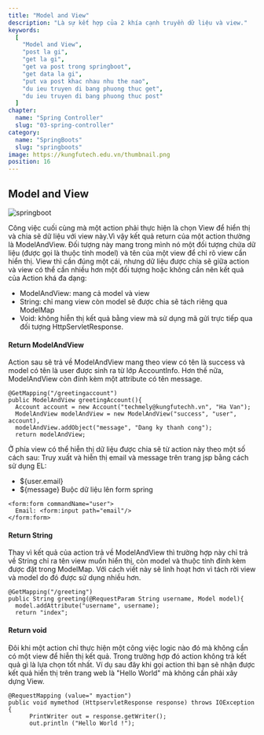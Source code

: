 ```yaml
---
title: "Model and View"
description: "Là sự kết hợp của 2 khía cạnh truyền dữ liệu và view."
keywords:
  [
    "Model and View",
    "post la gi",
    "get la gi",
    "get va post trong springboot",
    "get data la gi",
    "put va post khac nhau nhu the nao",
    "du ieu truyen di bang phuong thuc get",
    "du ieu truyen di bang phuong thuc post"
  ]
chapter:
  name: "Spring Controller"
  slug: "03-spring-controller"
category:
  name: "SpringBoots"
  slug: "springboots"
image: https://kungfutech.edu.vn/thumbnail.png
position: 16
---
```

## Model and View
![springboot](https://1.bp.blogspot.com/-OCMnQs3ddyU/XgGHSerSuXI/AAAAAAAAATQ/TjN5MUE3MRoIyhrQ0qQ_unaqbchik_QHACEwYBhgL/s1600/Screen%2BShot%2B2019-12-24%2Bat%2B10.33.44%2BAM.png)

Công việc cuối cùng mà một action phải thực hiện là chọn View để hiển thị và chia sẽ dữ liệu với view này.Vì vậy kết quả return của một action thường là ModelAndView. Đối tượng này mang trong mình nó một đối tượng chứa dữ liệu (được gọi là thuộc tính model) và tên của một view để chỉ rõ view cần hiển thị.
View thì cần đúng một cái, nhưng dữ liệu được chia sẽ giữa action và view có thể cần nhiều hơn một đối tượng hoặc không cần nên kết quả của Action khá đa dạng:
- ModelAndView: mang cả model và view
- String: chỉ mang view còn model sẽ được chia sẽ tách riêng qua ModelMap
- Void: không hiễn thị kết quả bằng view mà sử dụng mã gửi trực tiếp qua đối tượng HttpServletResponse.

#### Return ModelAndView
Action sau sẽ trả về ModelAndView mang theo view có tên là success và model có tên là user được sinh ra từ lớp AccountInfo. Hơn thế nữa, ModelAndView còn đính kèm một attribute có tên message.
```
@GetMapping("/greetingaccount")
public ModelAndView greetingAccount(){
  Account account = new Account("techmely@kungfutechh.vn", "Ha Van");
  ModelAndView modelAndView = new ModelAndView("success", "user", account),
  modelAndView.addObject("message", "Dang ky thanh cong");
  return modelAndView;
```
Ở phía view có thể hiễn thị dữ liệu được chia sẽ từ action này theo một số cách sau:
Truy xuất và hiễn thị email và message trên trang jsp bằng cách sử dụng EL:
  - ${user.email}
  - ${message}
Buộc dữ liệu lên form spring
```
<form:form commandName="user">
  Email: <form:input path="email"/>
</form:form>
```
#### Return String

Thay vì kết quả của action trả về ModelAndView thì trường hợp này chỉ trả về String chỉ ra tên view muốn hiển thị, còn model và thuộc tính đính kèm được đặt trong ModelMap. Với cách viết này sẽ linh hoạt hơn vì tách rời view và model do đó được sử dụng nhiều hơn.
```
@GetMapping("/greeting")
public String greeting(@RequestParam String username, Model model){
  model.addAttribute("username", username);
  return "index";
```
#### Return void

Đôi khi một action chỉ thực hiện một công việc logic nào đó mà không cần có một view để hiễn thị kết quả. Trong trường hợp đó action không trả kết quả gì là lựa chọn tốt nhất. Ví dụ sau đây khi gọi action thì bạn sẽ nhận được kết quả hiển thị trên trang web là "Hello World" mà không cần phải xây dựng View.
```
@RequestMapping (value=" myaction")
public void mymethod (HttpservletResponse response) throws IOException {
      PrintWriter out = response.getWriter();
      out.println ("Hello World !");
```
